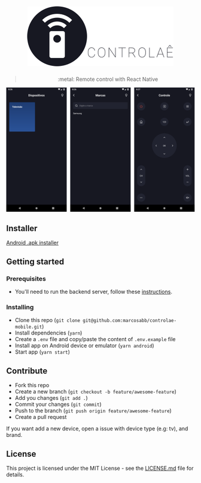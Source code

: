 <h1 align="center">
  <img src=".github/controlae.svg" alt="Controlaê">
</h1>

<blockquote align="center">:metal: Remote control with React Native</blockquote>

<p align="center">
  <img src=".github/screens.png" alt="Controlaê screens">
</p>

## Installer

[Android .apk installer](https://drive.google.com/file/d/1Ac3SpekTITWnIWxnYWB3G5gXwkokMQGO/view?usp=sharing)

## Getting started

### Prerequisites

- You'll need to run the backend server, follow these [instructions](https://github.com/marcosabb/controlae-backend#getting-started).

### Installing

- Clone this repo (`git clone git@github.com:marcosabb/controlae-mobile.git`)
- Install dependencies (`yarn`)
- Create a `.env` file and copy/paste the content of `.env.example` file
- Install app on Android device or emulator (`yarn android`)
- Start app (`yarn start`)

## Contribute

- Fork this repo
- Create a new branch (`git checkout -b feature/awesome-feature`)
- Add you changes (`git add .`)
- Commit your changes (`git commit`)
- Push to the branch (`git push origin feature/awesome-feature`)
- Create a pull request

If you want add a new device, open a issue with device type (e.g: tv), and brand.

## License

This project is licensed under the MIT License - see the [LICENSE.md](LICENSE.md) file for details.
